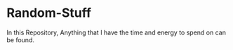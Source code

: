 # Random-Stuff
In this Repository, Anything that I have the time and energy to spend on can be found.
